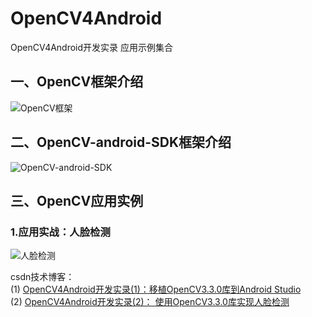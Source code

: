 # OpenCV4Android
 OpenCV4Android开发实录 应用示例集合  
 
 ## 一、OpenCV框架介绍  
 ![OpenCV框架](http://img.blog.csdn.net/20180107214758702)
 ## 二、OpenCV-android-SDK框架介绍  
 ![OpenCV-android-SDK](http://img.blog.csdn.net/20180107220825150)
 ## 三、OpenCV应用实例
 ### 1.应用实战：人脸检测
![人脸检测](http://img.blog.csdn.net/20180106235146905)  

csdn技术博客：  
(1) [OpenCV4Android开发实录(1)：移植OpenCV3.3.0库到Android Studio](http://blog.csdn.net/andrexpert/article/details/78993533)  
(2) [OpenCV4Android开发实录(2)： 使用OpenCV3.3.0库实现人脸检测](http://blog.csdn.net/andrexpert/article/details/78992490)
